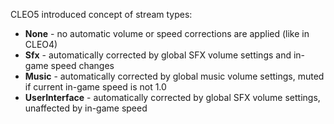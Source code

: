CLEO5 introduced concept of stream types:
* **None** - no automatic volume or speed corrections are applied (like in CLEO4)
* **Sfx** - automatically corrected by global SFX volume settings and in-game speed changes
* **Music** - automatically corrected by global music volume settings, muted if current in-game speed is not 1.0
* **UserInterface** - automatically corrected by global SFX volume settings, unaffected by in-game speed
